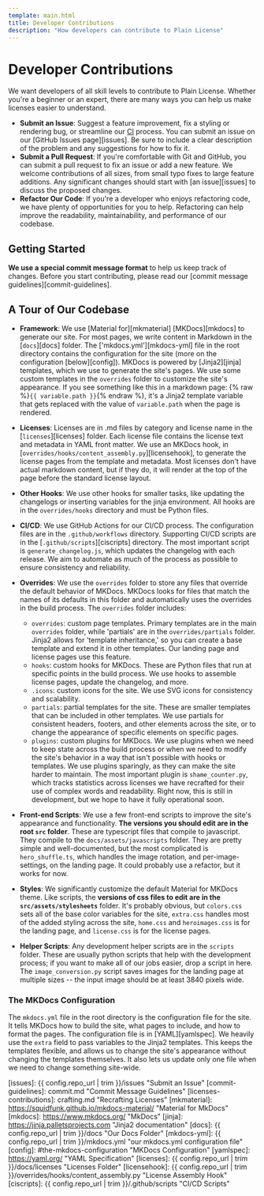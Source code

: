 ```yaml
---
template: main.html
title: Developer Contributions
description: "How developers can contribute to Plain License"
---
```

# Developer Contributions

We want developers of all skill levels to contribute to Plain License. Whether you're a beginner or an expert, there are many ways you can help us make licenses easier to understand.

- **Submit an Issue**: Suggest a feature improvement, fix a styling or rendering bug, or streamline our [CI][ci] process. You can submit an issue on our [GitHub Issues page][issues]. Be sure to include a clear description of the problem and any suggestions for how to fix it.
- **Submit a Pull Request**: If you're comfortable with Git and GitHub, you can submit a pull request to fix an issue or add a new feature. We welcome contributions of all sizes, from small typo fixes to large feature additions. Any significant changes should start with [an issue][issues] to discuss the proposed changes.
- **Refactor Our Code**: If you're a developer who enjoys refactoring code, we have plenty of opportunities for you to help. Refactoring can help improve the readability, maintainability, and performance of our codebase.

## Getting Started

**We use a special commit message format** to help us keep track of changes. Before you start contributing, please read our [commit message guidelines][commit-guidelines].

## A Tour of Our Codebase

-   **Framework**: We use [Material for][mkmaterial] [MKDocs][mkdocs] to generate our site. For most pages, we write content in Markdown in the [`docs`][docs] folder. The ['mkdocs.yml'][mkdocs-yml] file in the root directory contains the configuration for the site (more on the configuration [below][config]). MKDocs is powered by [Jinja2][jinja] templates, which we use to generate the site's pages. We use some custom templates in the `overrides` folder to customize the site's appearance. If you see something like this in a markdown page: {% raw %}`{{ variable.path }}`{% endraw %}, it's a Jinja2 template variable that gets replaced with the value of `variable.path` when the page is rendered.
-   **Licenses**: Licenses are in .md files by category and license name in the [`licenses`][licenses] folder. Each license file contains the license text and metadata in YAML front matter. We use an MKDocs hook, in [`overrides/hooks/content_assembly.py`][licensehook], to generate the license pages from the template and metadata. Most licenses don't have actual markdown content, but if they do, it will render at the top of the page before the standard license layout.
-   **Other Hooks**: We use other hooks for smaller tasks, like updating the changelogs or inserting variables for the jinja environment. All hooks are in the `overrides/hooks` directory and must be Python files.
-   **CI/CD**: We use GitHub Actions for our CI/CD process. The configuration files are in the `.github/workflows` directory. Supporting CI/CD scripts are in the [`.github/scripts`][ciscripts] directory. The most important script is `generate_changelog.js`, which updates the changelog with each release. We aim to automate as much of the process as possible to ensure consistency and reliability.
-   **Overrides**: We use the `overrides` folder to store any files that override the default behavior of MKDocs.  MKDocs looks for files that match the names of its defaults in this folder and automatically uses the overrides in the build process. The `overrides` folder includes:

    - `overrides`: custom page templates. Primary templates are in the main `overrides` folder, while 'partials' are in the `overrides/partials` folder. Jinja2 allows for 'template inheritance,' so you can create a base template and extend it in other templates. Our landing page and license pages use this feature.
    - `hooks`: custom hooks for MKDocs. These are Python files that run at specific points in the build process. We use hooks to assemble license pages, update the changelog, and more.
    - `.icons`: custom icons for the site. We use SVG icons for consistency and scalability.
    - `partials`: partial templates for the site. These are smaller templates that can be included in other templates. We use partials for consistent headers, footers, and other elements across the site, or to change the appearance of specific elements on specific pages.
    - `plugins`: custom plugins for MKDocs. We use plugins when we need to keep state across the build process or when we need to modify the site's behavior in a way that isn't possible with hooks or templates. We use plugins sparingly, as they can make the site harder to maintain. The most important plugin is `shame_counter.py`, which tracks statistics across licenses we have recrafted for their use of complex words and readability. Right now, this is still in development, but we hope to have it fully operational soon.

-   **Front-end Scripts**: We use a few front-end scripts to improve the site's appearance and functionality. **The versions you should edit are in the root `src` folder**. These are typescript files that compile to javascript. They compile to the `docs/assets/javascripts` folder. They are pretty simple and well-documented, but the most complicated is `hero_shuffle.ts`, which handles the image rotation, and per-image-settings, on the landing page. It could probably use a refactor, but it works for now.
-   **Styles**: We significantly customize the default Material for MKDocs theme. Like scripts, the **versions of css files to edit are in the `src/assets/stylesheets`** folder. It's probably obvious, but `colors.css` sets all of the base color variables for the site, `extra.css` handles most of the added styling across the site, `home.css` and `heroimages.css` is for the landing page, and `license.css` is for the license pages.
-   **Helper Scripts**: Any development helper scripts are in the `scripts` folder. These are usually python scripts that help with the development process; if you want to make all of our jobs easier, drop a script in here. The `image_conversion.py` script saves images for the landing page at multiple sizes -- the input image should be at least 3840 pixels wide.

### The MKDocs Configuration

The `mkdocs.yml` file in the root directory is the configuration file for the site. It tells MKDocs how to build the site, what pages to include, and how to format the pages. The configuration file is in [YAML][yamlspec]. We heavily use the `extra` field to pass variables to the Jinja2 templates. This keeps the templates flexible, and allows us to change the site's appearance without changing the templates themselves. It also lets us update only one file when we need to change something site-wide.

[ci]: https://en.wikipedia.org/wiki/Continual_improvement_process "Continual Improvement Process"
[issues]: {{ config.repo_url | trim }}/issues "Submit an Issue"
[commit-guidelines]: commit.md "Commit Message Guidelines"
[licenses-contributions]: crafting.md "Recrafting Licenses"
[mkmaterial]: https://squidfunk.github.io/mkdocs-material/ "Material for MkDocs"
[mkdocs]: https://www.mkdocs.org/ "MkDocs"
[jinja]: https://jinja.palletsprojects.com "Jinja2 documentation"
[docs]: {{ config.repo_url | trim }}/docs "Our Docs Folder"
[mkdocs-yml]: {{ config.repo_url | trim }}/mkdocs.yml "our mkdocs.yml configuration file"
[config]: #the-mkdocs-configuration "MKDocs Configuration"
[yamlspec]: https://yaml.org/ "YAML Specification"
[licenses]: {{ config.repo_url | trim }}/docs/licenses "Licenses Folder"
[licensehook]: {{ config.repo_url | trim }}/overrides/hooks/content_assembly.py "License Assembly Hook"
[ciscripts]: {{ config.repo_url | trim }}/.github/scripts "CI/CD Scripts"
